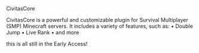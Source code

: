 CivitasCore

CivitasCore is a powerful and customizable plugin for Survival Multiplayer (SMP) Minecraft servers.
It includes a variety of features, such as:
	•	Double Jump
	•	Live Rank
  • and more

this is all still in the Early Access!



  
